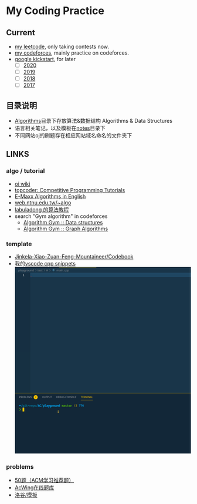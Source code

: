 # My Coding Practice

## Current

* [my leetcode](https://leetcode.com/sky_io/), only taking contests now.
* [my codeforces](https://codeforces.com/profile/sky_io), mainly practice on codeforces.
* [google kickstart](https://codingcompetitions.withgoogle.com/kickstart), for later
  * [ ] [2020](https://codingcompetitions.withgoogle.com/kickstart/archive/2020)
  * [ ] [2019](https://codingcompetitions.withgoogle.com/kickstart/archive/2019)
  * [ ] [2018](https://codingcompetitions.withgoogle.com/kickstart/archive/2018)
  * [ ] [2017](https://codingcompetitions.withgoogle.com/kickstart/archive/2017)

## 目录说明

* [Algorithms](./Algorithms)目录下存放算法&数据结构 Algorithms & Data Structures
* 语言相关笔记，以及模板在[notes](./notes)目录下
* 不同网站oj的刷题存在相应网站域名命名的文件夹下

## LINKS

### algo / tutorial

* [oi wiki](https://oi-wiki.org/)
* [topcoder: Competitive Programming Tutorials](https://www.topcoder.com/community/competitive-programming/tutorials/)
* [E-Maxx Algorithms in English](https://cp-algorithms.com/)
* [web.ntnu.edu.tw/~algo](http://web.ntnu.edu.tw/~algo/)
* [labuladong 的算法教程](https://labuladong.gitbook.io/algo/)
* search "Gym algorithm" in codeforces
  * [Algorithm Gym :: Data structures](https://codeforces.com/blog/entry/15729)
  * [Algorithm Gym :: Graph Algorithms](https://codeforces.com/blog/entry/16221)

### template

* [Jinkela-Xiao-Zuan-Feng-Mountaineer/Codebook](https://github.com/Jinkela-Xiao-Zuan-Feng-Mountaineer/Codebook)
* 我的[vscode cpp snippets](https://github.com/sky-bro/.dotfiles/blob/master/.config/Code/User/snippets/cpp.json)
  ![vscode snippets example](images/vscode-snippets.gif)

### problems

* [50题（ACM学习推荐题）](https://blog.csdn.net/jiangX1994/article/details/38019519)
* [AcWing在线题库](https://www.acwing.com/problem/)
* [洛谷/模板](https://www.luogu.com.cn/problem/list?keyword=%E6%A8%A1%E6%9D%BF&page=1)
